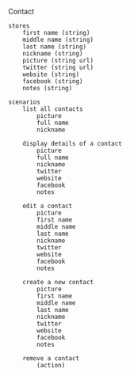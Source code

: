 Contact

	stores
		first name (string)
		middle name (string)
		last name (string)
		nickname (string)
		picture (string url)
		twitter (string url)
		website (string)
		facebook (string)
		notes (string)

	scenarios
		list all contacts
			picture
			full name
			nickname

		display details of a contact
			picture
			full name
			nickname
			twitter
			website
			facebook
			notes

		edit a contact
			picture
			first name
			middle name
			last name
			nickname
			twitter
			website
			facebook
			notes

		create a new contact
			picture
			first name
			middle name
			last name
			nickname
			twitter
			website
			facebook
			notes

		remove a contact
			(action)



